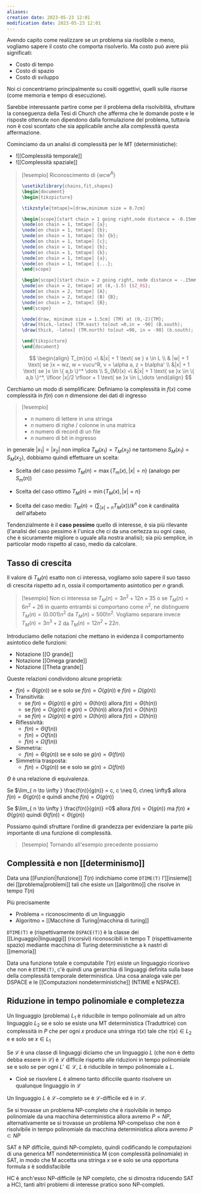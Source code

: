 ```yaml
---
aliases: 
creation date: 2023-05-23 12:01
modification date: 2023-05-23 12:01
---
```

Avendo capito come realizzare se un problema sia risolibile o meno, vogliamo sapere il costo che comporta risolverlo. Ma costo può avere piú significati:
- Costo di tempo
- Costo di spazio
- Costo di sviluppo

Noi ci concentriamo principalmente su cositi oggettivi, quelli sulle risorse (come memoria e tempo di esecuzione).

Sarebbe interessante partire come per il problema della risolviblità, sfruttare la conseguenza della Tesi di Church che afferma che le domande poste e le risposte ottenute non dipendono dalla formulazione del problema, tuttavia non è così scontato che sia applicabile anche alla complessità questa affermazione.

Cominciamo da un analisi di complessità per le MT (deterministiche):
- ![[Complessità temporale]]
- ![[Complessità spaziale]]

> [!esempio] Riconoscimento di $\{ wcw^R \}$
> ```tikz
> \usetikzlibrary{chains,fit,shapes}
> \begin{document}
> \begin{tikzpicture}
> 
> \tikzstyle{tmtape}=[draw,minimum size = 0.7cm]
> 
> \begin{scope}[start chain = 1 going right,node distance = -0.15mm]
> \node[on chain = 1, tmtape] {a};
> \node[on chain = 1, tmtape] {b};
> \node[on chain = 1, tmtape] (b) {b};
> \node[on chain = 1, tmtape] {c};
> \node[on chain = 1, tmtape] {b};
> \node[on chain = 1, tmtape] {b};
> \node[on chain = 1, tmtape] {a};
> \node[on chain = 1, tmtape] {...};
> \end{scope}
> 
> \begin{scope}[start chain = 2 going right, node distance = -.15mm]
> \node[on chain = 2, tmtape] at (6,-1.5) {$Z_0$};
> \node[on chain = 2, tmtape] {A};
> \node[on chain = 2, tmtape] (B) {B};
> \node[on chain = 2, tmtape] {B};
> \end{scope}
> 
> \node[draw, minimum size = 1.5cm] (TM) at (0,-2){TM};
> \draw[thick,-latex] (TM.east) to[out =0,in = -90] (B.south);
> \draw[thick, -latex] (TM.north) to[out =90, in = -90] (b.south);
> 
> \end{tikzpicture}
> \end{document}
> ```
> $$ \begin{align}
> T_{m}(x) =\ &|x| + 1 \text{ se } x \in L \\
>  & |w| + 1 \text{ se }x = wz, w = vucu^R, v = \alpha a, z = b\alpha' \\
>  &|x| + 1 \text{ se }x \in \{ a,b \}^* \dots \\
> S_{M}(x) =\ &|x| + 1 \text{ se }x \in \{ a,b \}^*, \lfloor |x|/2 \rfloor + 1 \text{ se }x \in L,\dots
> \end{align} $$


Cerchiamo un modo di semplificare:
Definiamo la complessità in $f(x)$ come complessità in $f(n)$ con $n$ dimensione dei dati di ingresso

>[!esempio]
>- $n$ numero di lettere in una stringa
>- $n$ numero di righe / colonne in una matrica
>- $n$ numero di record di un file
>- $n$ numero di bit in ingresso


in generale $|x_{1}| = |x_{2}|$ non implica $T_{M}(x_{1}) = T_{M}(x_{2})$ ne tantomeno $S_{M}(x_{1}) = S_{M}(x_{2})$, dobbiamo quindi effettuare un scelta:
- Scelta del caso pessimo
  $T_{M}(n) = \max\{ T_{m}(x),|x| = n \}$ (analogo per $S_{m}(n)$)

- Scelta del caso ottimo
  $T_{M}(n) = \min\{ T_{M}(x), |x| =n \}$

- Scelta del caso medio:
  $T_{M}(n) = \left( \sum_{|x| = n} T_{M}(x)\right) / k^n$ con $k$ cardinalità dell'alfabeto

Tendenzialmente è il **caso pessimo** quello di interesse, è sia più rilevante (l'analisi del caso pessimo è l'unica che ci da una certezza su ogni caso, che è sicuramente migliore o uguale alla nostra analisi); sia più semplice, in particolar modo rispetto al caso, medio da calcolare.

## Tasso di crescita
Il valore di $T_{M}(n)$ esatto non ci interessa, vogliamo solo sapere il suo tasso di crescita rispetto ad $n$, ossia il comportamento asintotico per $n$ grandi.

>[!esempio]
>Non ci interessa se $T_{M}(n) = 3n^2 + 12n + 35$ o se $T_{M}(n) = 6n^2 + 26$ in quanto entrambi si comportano come $n^2$, ne distinguere $T_{M}(n)=(0.001)n^2$ da $T_{M}(n) = 500!n^2$.
>Vogliamo separare invece $T_{M}(n) = 3n^3 + 2$ da $T_{M}(n) = 12n^2 + 22n$.


Introduciamo delle notazioni che mettano in evidenza il comportamento asintotico delle funzioni:
- Notazione [[O grande]]
- Notazione [[Omega grande]]
- Notazione [[Theta grande]]

Queste relazioni condividono alcune proprietà:
- $f(n) = \Theta(g(n))$ se e solo se $f(n) = O(g(n))$ e $f(n) = \Omega(g(n))$
- Transitività:
	- se $f(n) = \Theta(g(n))$ e $g(n) = \Theta(h(n))$ allora $f(n) = \Theta(h(n))$
	- se $f(n) = O(g(n))$ e $g(n) = O(h(n))$ allora $f(n) = O(h(n))$
	- se $f(n) = \Omega(g(n))$ e $g(n) = \Omega(h(n))$ allora $f(n) = \Omega(h(n))$
- Riflessività:
	- $f(n) = \Theta(f(n))$
	- $f(n) = O(f(n))$
	- $f(n) = \Omega(f(n))$
- Simmetria:
	- $f(n) = \Theta(g(n))$ se e solo se $g(n) = \Theta(f(n))$
- Simmetria trasposta: 
	- $f(n) = O(g(n))$ se e solo se $g(n) = \Omega(f(n))$ 

$\Theta$ è una relazione di equivalenza.

Se $\lim_{ n \to \infty } \frac{f(n)}{g(n)} = c, c \neq 0, c\neq \infty$
allora $f(n) = \Theta(g(n))$ e quindi anche $f(n) = O(g(n))$

Se $\lim_{ n \to \infty } \frac{f(n)}{g(n)} =0$ 
allora $f(n) = O(g(n))$ ma $f(n) \neq \Theta(g(n))$ quindi $\Theta(f(n)) < \Theta(g(n))$

Possiamo quindi sfruttare l'ordine di grandezza per evidenziare la parte più importante di una funzione di complessità.

>[!esempio]
>Tornando all'esempio precedente possiamo 

## Complessità e non [[determinismo]]
Data una [[Funzioni|funzione]] $T(n)$ indichiamo come `DTIME(T)` l'[[insieme]] dei [[problema|problemi]] tali che esiste un [[algoritmo]] che risolve in tempo $T(n)$

Più precisamente
- Problema = riconoscimento di un linguaggio
- Algoritmo = [[Macchine di Turing|macchina di turing]]

`DTIME(T)` e (rispettivamente `DSPACE(T)`) è la classe dei [[Linguaggio|linguaggi]] (ricorsivi) riconoscibili in tempo T (rispettivamente spazio) mediante macchina di Turing deterministiche a k nastri di [[memoria]]


Data una funzione totale e computabile $T(n)$ esiste un linguaggio ricorisvo che non è `DTIME(T)`, c'è quindi una gerarchia di linguaggi definita sulla base della complessità temporale deterministica. Una cosa analoga vale per DSPACE e le [[Computazioni nondeterministiche]] (NTIME e NSPACE).

## Riduzione in tempo polinomiale e completezza
Un linguaggio (problema) $L_{1}$ è riducibile in tempo polinomiale ad un altro linguaggio $L_{2}$ se e solo se esiste una MT deterministica (Traduttrice) con complessità in $P$ che per ogni $x$ produce una stringa $\tau(x)$ tale che $\tau(x) \in L_{2}$ e e solo se $x \in L_{1}$

Se $\mathcal{L}$ è una classe di linguaggi diciamo che un linguaggio $L$ (che non è detto debba essere in $\mathcal{L}$) è $\mathcal{L}$ difficile rispetto alle riduzioni in tempo polinomiale se e solo se per ogni $L' \in \mathcal{L}$, $L$ è riducibile in tempo polinomiale a $L$.
- Cioè se risovlere $L$ è almeno tanto dificciile quanto risolvere un qualunque linguaggio in $\mathcal{L}$

Un linguaggio $L$ è $\mathcal{L}-$completo se è $\mathcal{L}$-difficile ed è in $\mathcal{L}$.

Se si trovasse un problema NP-completo che è risolvibile in tempo polinomiale da una macchina deterministica allora avremo $P=NP$, alternativamente se si trovasse un problema NP-compelsso che non è risolvibile in tempo polinomiale da macchina deterministica allora avremo $P \subset NP$


SAT è NP difficile, quindi NP-completo, quindi codificando le computazioni di una generica MT nondeterministica M (con complessità polinomiale) in SAT, in modo che M accetta una stringa $x$ se e solo se una opportuna formula $s$ è soddisfacibile

HC è anch'esso NP-difficile (e NP completo, che si dimostra riducendo SAT a HC), tanti altri problemi di interesse pratico sono NP-completi.

